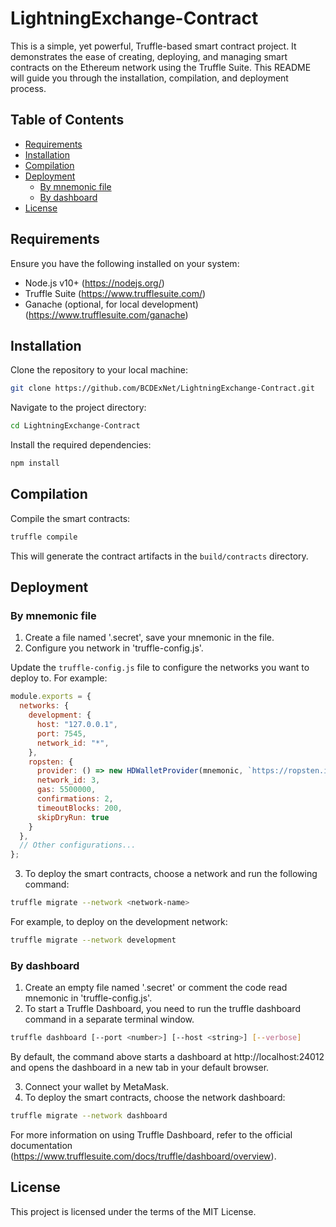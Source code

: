 # LightningExchange-Contract

This is a simple, yet powerful, Truffle-based smart contract project. It demonstrates the ease of creating, deploying, and managing smart contracts on the Ethereum network using the Truffle Suite. This README will guide you through the installation, compilation, and deployment process.

## Table of Contents

- [Requirements](#requirements)
- [Installation](#installation)
- [Compilation](#compilation)
- [Deployment](#deployment)
  - [By mnemonic file](#By-mnemonic-file)
  - [By dashboard](#By-dashboard)
- [License](#license)

## Requirements

Ensure you have the following installed on your system:

- Node.js v10+ (https://nodejs.org/)
- Truffle Suite (https://www.trufflesuite.com/)
- Ganache (optional, for local development) (https://www.trufflesuite.com/ganache)

## Installation

Clone the repository to your local machine:

```bash
git clone https://github.com/BCDExNet/LightningExchange-Contract.git
```

Navigate to the project directory:

```bash
cd LightningExchange-Contract
```

Install the required dependencies:

```bash
npm install
```

## Compilation

Compile the smart contracts:

```bash
truffle compile
```

This will generate the contract artifacts in the `build/contracts` directory.

## Deployment

### By mnemonic file

1. Create a file named '.secret', save your mnemonic in the file.
2. Configure you network in 'truffle-config.js'.

Update the `truffle-config.js` file to configure the networks you want to deploy to. For example:

```javascript
module.exports = {
  networks: {
    development: {
      host: "127.0.0.1",
      port: 7545,
      network_id: "*",
    },
    ropsten: {
      provider: () => new HDWalletProvider(mnemonic, `https://ropsten.infura.io/v3/YOUR-PROJECT-ID`),
      network_id: 3,
      gas: 5500000,
      confirmations: 2,
      timeoutBlocks: 200,
      skipDryRun: true
    }
  },
  // Other configurations...
};
```

3. To deploy the smart contracts, choose a network and run the following command:

```bash
truffle migrate --network <network-name>
```

For example, to deploy on the development network:

```bash
truffle migrate --network development
```

### By dashboard

1. Create an empty file named '.secret' or comment the code read mnemonic in 'truffle-config.js'.
2. To start a Truffle Dashboard, you need to run the truffle dashboard command in a separate terminal window.

```bash
truffle dashboard [--port <number>] [--host <string>] [--verbose]
```

By default, the command above starts a dashboard at http://localhost:24012 and opens the dashboard in a new tab in your default browser.

3. Connect your wallet by MetaMask.
4. To deploy the smart contracts, choose the network dashboard:

```bash
truffle migrate --network dashboard
```

For more information on using Truffle Dashboard, refer to the official documentation (https://www.trufflesuite.com/docs/truffle/dashboard/overview).


## License

This project is licensed under the terms of the MIT License.

